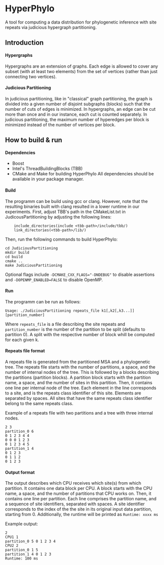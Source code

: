 # HyperPhylo
A tool for computing a data distribution for phylogenetic inference with site repeats via judicious hypergraph partitioning.

## Introduction
#### Hypergraphs
Hypergraphs are an extension of graphs. Each edge is allowed to cover any subset (with at least two elements) from the set of vertices (rather than just connecting two vertices).

#### Judicious Partitioning
In judicious partitioning, like in "classical" graph partitioning, the graph is divided into a given number of disjoint subgraphs (blocks) such that the number of cuts of edges is minimized. In hypergraphs, an edge can be cut more than once and in our instance, each cut is counted separately.
In judicious partitioning, the maximum number of hyperedges per block is minimized instead of the number of vertices per block.

## How to build & run
#### Dependencies
* Boost
* Intel's ThreadBuildingBlocks (TBB)
* CMake and Make for building HyperPhylo
All dependencies should be available in your package manager.

#### Build
The programm can be build using gcc or clang. However, note that the resulting binaries built with clang resulted in a lower runtime in our experiments.
First, adjust TBB's path in the CMakeList.txt in JudicousPartitioning by adjusting the following lines:
```
    include_directories(include <tbb-path>/include/tbb/)
    link_directories(<tbb-path>/lib/)
```
Then, run the following commands to build HyperPhylo:

    cd JudiciousPartitioning
    mkdir build
    cd build
    cmake ..
    make JudiciousPartitioning

Optional flags include `-DCMAKE_CXX_FLAGS="-DNDEBUG"` to disable assertions and `-DOPENMP_ENABLED=FALSE` to disable OpenMP.

#### Run
The programm can be run as follows:

    Usage: ./JudiciousPartitioning repeats_file k1[,k2[,k3...]] [partition_number]
    
Where `repeats_file` is a file describing the site repeats and `partition_number` is the number of the partition to be split (defaults to partition 0). A split with the respective number of block whill be computed for each given k.

#### Repeats file format
A repeats file is generated from the partitioned MSA and a phylogenetic tree.
The repeats file starts with the number of partitions, a space, and the number of internal nodes of the tree.
This is followed by a blocks describing the partitions (partition blocks).
A partition block starts with the partition name, a space, and the number of sites in this partition.
Then, it contains one line per internal node of the tree.
Each element in the line corresponds to a site, and is the repeats class identifier of this site.
Elements are separated by spaces. All sites that have the same repeats class identifier belong to the same repeats class.

Example of a repeats file with two partitions and a tree with three internal nodes.
    
    2 3
    partition_0 6
    0 1 2 3 4 4
    0 0 0 1 2 3
    0 1 2 3 4 5
    partition_1 4
    0 1 2 3
    0 1 1 2
    0 1 2 3
    
#### Output format
The output describes which CPU receives which site(s) from which partition.
It contains one data block per CPU. A block starts with the CPU name, a space, and the number of partitions that CPU works on. Then, it contains one line per partition. Each line comprises the partition name, and a sequence of site identifiers, separated with spaces.
A site identifier corresponds to the index of the the site in its original input data partition, starting from 0.
Additionally, the runtime will be printed as `Runtime: xxxx ms`

Example output:

    2
    CPU1 1
    partition_0 5 0 1 2 3 4
    CPU2 2
    partition_0 1 5
    partition_1 4 0 1 2 3
    Runtime: 100 ms

